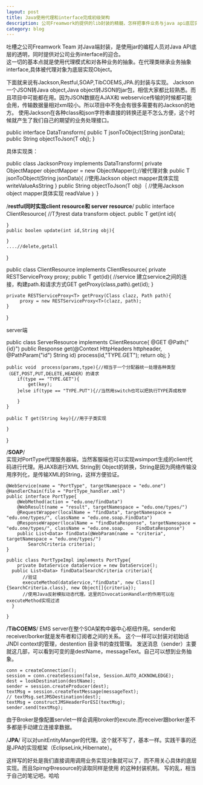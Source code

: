 ```yaml
---
layout: post
title: Java使用代理和interface完成初级架构
description: 公司Freamwork的提供的lib封装的精髓，怎样把事件业务与java api底层实现相关联。
category: blog
---
```


吐槽之公司Freamwork Team 对Java端封装，是使用jar的编程人员对Java API底层的透明，同时提供对公司业务interface的迎合。<br/>
这一切的基本点就是使用代理模式和对各种业务的抽象。在代理类继承业务抽象interface,具体被代理对象为底层实现Object。

下面就来说有Jackson,Restful,SOAP,TibCOEMS,JPA.的封装与实现。
Jackson一个JSON转Java object,Java object转JSON的jar包，相信大家都比较熟悉。而且项目中可能都在用。因为JSON数据在AJAX和
webservice传输的时候都可能会用，传输数据量相对xml较小。所以项目中不免会有很多需要有的Jackson的地方。
使用Jackson在各种class和json字符串直接的转换还是不怎么方便，这个时候就产生了我们自己的期望的业务处理接口。

public interface DataTransform<T>{
	public T jsonToObject(String jsonData);
    public String objectToJson(T obj);
}

具体实现类：

public class  JacksonProxy<T> implements DataTransform<T>{
    private ObjectMapper objectMapper = new ObjectMapper();//被代理对象
    public T jsonToObject(String jsonData){
       //使用Jackson object mapper具体实现 writeValueAsString
    }
    public String objectToJson(T obj)｛
       //使用Jackson object mapper具体实现  readValue
    ｝
}


/**restful同时实现client resource和 server resource**/ 
public interface ClientResource<T>{ //T为rest data transform object.
	public T get(int id){

    }
    public boolen update(int id,String obj){

    }
    ....//delete,getall
}

public class ClientResource implements ClientResource<T>{
	private RESTServiceProxy<T> proxy;
    public T get(id){
      //service 建立service之间的连接，构建path.和请求方式GET
      getProxy(class,path).get(id);
    }

    private RESTServiceProxy<T> getProxy(Class clazz, Path path){
         proxy = new RESTServiceProxy<T>(clazz, path);
    }
}

server端

public   class ServerResource implements ClientResource<T>{
	@GET
	@Path("{id}")
    public Response get(@Context HttpHeaders httpheader, @PathParam("id") String id)
      process(id,"TYPE.GET");
      return obj;
    }
   
    public void  process(params,type){//相当于一个分配器统一处理各种类型（GET,POST,PUT,DELETE,HEADER）的请求
        if(type == "TYPE.GET"){
        	get(key);
        }else if(type == "TYPE.PUT"){//当然用switch也可以把执行TYPE弄成枚举

        }
    }
    
    public T get(String key){//用于子类实现

    }
}


/**SOAP**/  
实现对PortType代理服务器端，当然客服端也可以实现wsimport生成的client代码进行代理。用JAXB进行XML String到
Object的转换，String是因为网络传输没用序列化，是传输XML的String，这样方便验证。

    @WebService(name = "PortType", targetNamespace = "edu.one")
    @HandlerChain(file = "PortType_handler.xml")
    public interface PortType{
    	@WebMethod(action = "edu.one/findData")
        @WebResult(name = "result", targetNamespace = "edu.one/types/")
        @RequestWrapper(localName = "findData", targetNamespace = "edu.one/types/", className = "edu.one.soap.FindData")
        @ResponseWrapper(localName = "findDataResponse", targetNamespace = "edu.one/types/", className = "edu.one.soap.    FindDataResponse")
        public List<Data> findData(@WebParam(name = "criteria", targetNamespace = "edu.one/types/")
            SearchCriteria criteria);
    }
    
    public class PortTypeImpl implements PortType{
    	private DataService dataService = new DataService();
      public List<Data> findData(SearchCriteria criteria){
          //验证
          executeMethod(dataService,"findData", new Class[]{SearchCriteria.class}, new Object[]{criteria}); 
          //使用Java反射模拟动态代理。这里的InvocationHandler的作用可以在executeMethod实现过滤
      }
      
    }


/**TibCOEMS**/
EMS server在整个SOA架构中器中心枢纽作用。sender和receiver/borker就是发布者和订阅者之间的关系。
这个一样可以封装对初始话JNDI context的管理，destention 目录书的查找管理。
发送消息（sender）主要就这几部，可以看到可变的是destName，messageText。自己可以想到业务抽象。

    conn = createConnection();
    session = conn.createSession(false, Session.AUTO_ACKNOWLEDGE);
    dest = lookDestination(destName);
    sender = session.createProducer(dest);
    textMsg = session.createTextMessage(messageText);
    // textMsg.setJMSDestination(dest);
    textMsg = constructJMSHeaderForESI(textMsg);
    sender.send(textMsg);

由于Broker是像配置servlet一样会调用broker的excute.而receiver跟borker差不多都是手动建立连接拿数据。

/**JPA**/
可以对unitEntityManger的代理。这个就不写了，基本一样。实践干事的还是JPA的实现框架（EclipseLink,Hibernate）。



这样写的好处是我们直接调用调用业务实现对象就可以了，而不用关心具体的底层实现。而且Spirng中resource的读取同样是使用
的这种封装机制。
写的乱，相当于自己的笔记吧。哈哈
